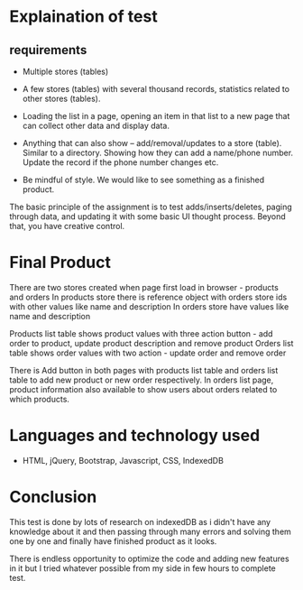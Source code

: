 # Explaination of test

## requirements
-  Multiple stores (tables)

-  A few stores (tables) with several thousand records, statistics related to other stores (tables).

-  Loading the list in a page, opening an item in that list to a new page that can collect other data and display data.

-  Anything that can also show – add/removal/updates to a store (table). Similar to a directory. Showing how they can add a name/phone number. Update the record if the phone number changes etc.

-  Be mindful of style. We would like to see something as a finished product.

The basic principle of the assignment is to test adds/inserts/deletes, paging through data, and updating it with some basic UI thought process. Beyond that, you have creative control.

# Final Product
There are two stores created when page first load in browser - products and orders
In products store there is reference object with orders store ids with other values like name and description 
In orders store have values like name and description

Products list table shows product values with three action button - add order to product, update product description and remove product
Orders list table shows order values with two action - update order and remove order

There is Add button in both pages with products list table and orders list table to add new product or new order respectively.
In orders list page, product information also available to show users about orders related to which products.

# Languages and technology used
- HTML, jQuery, Bootstrap, Javascript, CSS, IndexedDB

# Conclusion
This test is done by lots of research on indexedDB as i didn't have any knowledge about it and then passing through many errors and solving them one by one and finally have finished product as it looks.

There is endless opportunity to optimize the code and adding new features in it but I tried whatever possible from my side in few hours to complete test.
